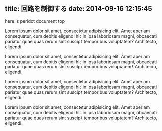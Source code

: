 title: 回路を制御する
date: 2014-09-16 12:15:45
---

here is peridot document top

Lorem ipsum dolor sit amet, consectetur adipisicing elit. Amet aperiam consequatur, cum debitis eligendi hic in ipsa laboriosam magni, obcaecati pariatur quae quas rerum sint suscipit temporibus voluptatem? Architecto, eligendi.


Lorem ipsum dolor sit amet, consectetur adipisicing elit. Amet aperiam consequatur, cum debitis eligendi hic in ipsa laboriosam magni, obcaecati pariatur quae quas rerum sint suscipit temporibus voluptatem? Architecto, eligendi.

Lorem ipsum dolor sit amet, consectetur adipisicing elit. Amet aperiam consequatur, cum debitis eligendi hic in ipsa laboriosam magni, obcaecati pariatur quae quas rerum sint suscipit temporibus voluptatem? Architecto, eligendi.

Lorem ipsum dolor sit amet, consectetur adipisicing elit. Amet aperiam consequatur, cum debitis eligendi hic in ipsa laboriosam magni, obcaecati pariatur quae quas rerum sint suscipit temporibus voluptatem? Architecto, eligendi.